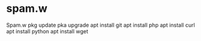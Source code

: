 # spam.w
Spam.w
pkg update
pka upgrade 
apt install git
apt install php
apt install curl
apt install python
apt install wget


